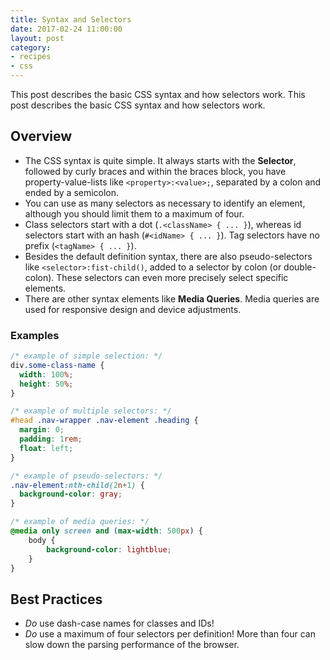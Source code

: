 ```yaml
---
title: Syntax and Selectors
date: 2017-02-24 11:00:00
layout: post
category:
- recipes
- css
---
```


This post describes the basic CSS syntax and how selectors work. This post describes the basic CSS syntax and how selectors work.
<!-- more --> 

## Overview

* The CSS syntax is quite simple. It always starts with the **Selector**,
  followed by curly braces and within the braces block, you have
  property-value-lists like `<property>:<value>;`,
  separated by a colon and ended by a semicolon.
* You can use as many selectors as necessary to identify an element,
  although you should limit them to a maximum of four.
* Class selectors start with a dot (`.<className> { ... }`),
  whereas id selectors start with an hash (`#<idName> { ... }`).
  Tag selectors have no prefix (`<tagName> { ... }`).
* Besides the default definition syntax, there are also pseudo-selectors
  like `<selector>:fist-child()`, added to a selector by colon (or
  double-colon). These selectors can even more precisely select specific
  elements.
* There are other syntax elements like **Media Queries**.
  Media queries are used for responsive design and device adjustments.

### Examples

``` css
/* example of simple selection: */
div.some-class-name {
  width: 100%;
  height: 50%;
}

/* example of multiple selectors: */
#head .nav-wrapper .nav-element .heading {
  margin: 0;
  padding: 1rem;
  float: left;
}

/* example of pseudo-selectors: */
.nav-element:nth-child(2n+1) {
  background-color: gray;
}

/* example of media queries: */
@media only screen and (max-width: 500px) {
    body {
        background-color: lightblue;
    }
}
```

## Best Practices

* _Do_ use dash-case names for classes and IDs!
* _Do_ use a maximum of four selectors per definition! More than four can
  slow down the parsing performance of the browser.
